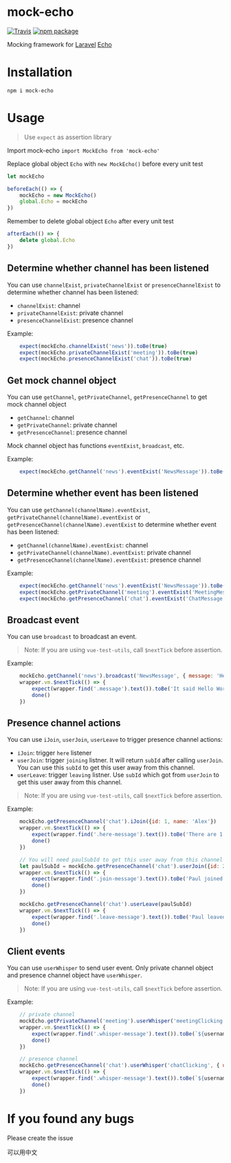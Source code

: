 mock-echo
=============

[![Travis][build-badge]][build] [![npm package][npm-badge]][npm]

[build-badge]: https://img.shields.io/travis/alexxiyang/mock-echo/master.svg?style=flat-square
[build]: https://travis-ci.org/alexxiyang/mock-echo

[npm-badge]: https://img.shields.io/npm/v/mock-echo.svg?style=flat-square
[npm]: https://www.npmjs.org/package/mock-echo

Mocking framework for [Laravel](https://laravel.com/) [Echo](https://laravel.com/docs/5.7/broadcasting#installing-laravel-echo)

# Installation

`npm i mock-echo`

# Usage

> Use `expect` as assertion library

Import mock-echo 
`import MockEcho from 'mock-echo'`

Replace global object `Echo` with `new MockEcho()` before every unit test
```javascript
let mockEcho

beforeEach(() => {
    mockEcho = new MockEcho()
    global.Echo = mockEcho
})
```

Remember to delete global object `Echo` after every unit test
```javascript
afterEach(() => {
    delete global.Echo
})
```

## Determine whether channel has been listened

You can use `channelExist`, `privateChannelExist` or `presenceChannelExist` to determine whether channel has been listened:

* `channelExist`: channel
* `privateChannelExist`: private channel
* `presenceChannelExist`: presence channel

Example:
```javascript
    expect(mockEcho.channelExist('news')).toBe(true)
    expect(mockEcho.privateChannelExist('meeting')).toBe(true)
    expect(mockEcho.presenceChannelExist('chat')).toBe(true)
```

## Get mock channel object

You can use `getChannel`, `getPrivateChannel`, `getPresenceChannel` to get mock channel object

* `getChannel`: channel
* `getPrivateChannel`: private channel
* `getPresenceChannel`: presence channel

Mock channel object has functions `eventExist`, `broadcast`, etc.

Example:
```javascript
    expect(mockEcho.getChannel('news').eventExist('NewsMessage')).toBe(true)
```

## Determine whether event has been listened

You can use `getChannel(channelName).eventExist`, `getPrivateChannel(channelName).eventExist` or `getPresenceChannel(channelName).eventExist` to determine whether event has been listened:

* `getChannel(channelName).eventExist`: channel
* `getPrivateChannel(channelName).eventExist`: private channel
* `getPresenceChannel(channelName).eventExist`: presence channel

Example:
```javascript
    expect(mockEcho.getChannel('news').eventExist('NewsMessage')).toBe(true)
    expect(mockEcho.getPrivateChannel('meeting').eventExist('MeetingMessage')).toBe(true)
    expect(mockEcho.getPresenceChannel('chat').eventExist('ChatMessage')).toBe(true)
```

## Broadcast event

You can use `broadcast` to broadcast an event.

> Note: If you are using `vue-test-utils`, call `$nextTick` before assertion.

Example:
```javascript
    mockEcho.getChannel('news').broadcast('NewsMessage', { message: 'Hello World' })
    wrapper.vm.$nextTick(() => {
        expect(wrapper.find('.message').text()).toBe('It said Hello World')
        done()
    })
```

## Presence channel actions

You can use `iJoin`, `userJoin`, `userLeave` to trigger presence channel actions:

* `iJoin`: trigger `here` listener
* `userJoin`: trigger `joining` listner. It will return `subId` after calling `userJoin`. You can use this `subId` to get this user away from this channel.
* `userLeave`: trigger `leaving` listner. Use `subId` which got from `userJoin` to get this user away from this channel.

> Note: If you are using `vue-test-utils`, call `$nextTick` before assertion.

Example:
```javascript
    mockEcho.getPresenceChannel('chat').iJoin({id: 1, name: 'Alex'})
    wrapper.vm.$nextTick(() => {
        expect(wrapper.find('.here-message').text()).toBe('There are 1 users')
        done()
    })

    // You will need paulSubId to get this user away from this channel
    let paulSubId = mockEcho.getPresenceChannel('chat').userJoin({id: 2, name: 'Paul'})
    wrapper.vm.$nextTick(() => {
        expect(wrapper.find('.join-message').text()).toBe('Paul joined')
        done()
    })

    mockEcho.getPresenceChannel('chat').userLeave(paulSubId)
    wrapper.vm.$nextTick(() => {
        expect(wrapper.find('.leave-message').text()).toBe('Paul leaved')
        done()
    })
```

## Client events

You can use `userWhisper` to send user event. Only private channel object and presence channel object have `userWhisper`.

> Note: If you are using `vue-test-utils`, call `$nextTick` before assertion.

Example:
```javascript
    // private channel
    mockEcho.getPrivateChannel('meeting').userWhisper('meetingClicking', { username: username })
    wrapper.vm.$nextTick(() => {
        expect(wrapper.find('.whisper-message').text()).toBe(`${username} is clicking the button`)
        done()
    })

    // presence channel
    mockEcho.getPresenceChannel('chat').userWhisper('chatClicking', { username: username })
    wrapper.vm.$nextTick(() => {
        expect(wrapper.find('.whisper-message').text()).toBe(`${username} is clicking the button`)
        done()
    })
```

# If you found any bugs

Please create the issue

可以用中文